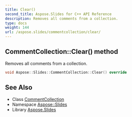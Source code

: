 ```yaml
---
title: Clear()
second_title: Aspose.Slides for C++ API Reference
description: Removes all comments from a collection.
type: docs
weight: 144
url: /aspose.slides/commentcollection/clear/
---
```

## CommentCollection::Clear() method


Removes all comments from a collection.

```cpp
void Aspose::Slides::CommentCollection::Clear() override
```

## See Also

* Class [CommentCollection](../)
* Namespace [Aspose::Slides](../../)
* Library [Aspose.Slides](../../../)